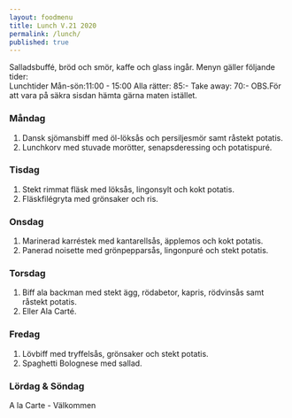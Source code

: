 ```yaml
---
layout: foodmenu
title: Lunch V.21 2020
permalink: /lunch/
published: true
---
```

Salladsbuffé, bröd och smör, kaffe och glass ingår.
Menyn gäller följande tider:  
Lunchtider  Mån-sön:11:00 - 15:00
Alla rätter: 85:- Take away: 70:-
OBS.För att vara på säkra sisdan hämta gärna maten istället.
                           

### Måndag
1. Dansk sjömansbiff med öl-löksås och persiljesmör samt råstekt potatis.
2. Lunchkorv med stuvade morötter, senapsderessing och potatispuré.

### Tisdag
1. Stekt rimmat fläsk med löksås, lingonsylt och kokt potatis.
2. Fläskfilégryta med grönsaker och ris.

### Onsdag
1. Marinerad karréstek med kantarellsås, äpplemos och kokt potatis.
2. Panerad noisette med grönpepparsås, lingonpuré och stekt potatis.

### Torsdag
1. Biff ala backman med stekt ägg, rödabetor, kapris, rödvinsås samt råstekt potatis. 
2. Eller Ala Carté.

### Fredag
1. Lövbiff med tryffelsås, grönsaker och stekt potatis.
2. Spaghetti Bolognese med sallad.
                                                                                                    
                   
### Lördag & Söndag
A la Carte - Välkommen
